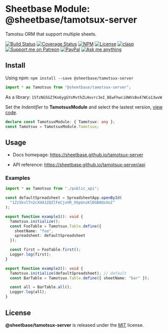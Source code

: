 # Sheetbase Module: @sheetbase/tamotsux-server

Tamotsu ORM that support multiple sheets.

<!-- <block:header> -->

[![Build Status](https://travis-ci.com/sheetbase/tamotsux-server.svg?branch=master)](https://travis-ci.com/sheetbase/tamotsux-server) [![Coverage Status](https://coveralls.io/repos/github/sheetbase/tamotsux-server/badge.svg?branch=master)](https://coveralls.io/github/sheetbase/tamotsux-server?branch=master) [![NPM](https://img.shields.io/npm/v/@sheetbase/tamotsux-server.svg)](https://www.npmjs.com/package/@sheetbase/tamotsux-server) [![License][license_badge]][license_url] [![clasp][clasp_badge]][clasp_url] [![Support me on Patreon][patreon_badge]][patreon_url] [![PayPal][paypal_donate_badge]][paypal_donate_url] [![Ask me anything][ask_me_badge]][ask_me_url]

<!-- </block:header> -->

## Install

Using npm: `npm install --save @sheetbase/tamotsux-server`

```ts
import * as Tamotsux from "@sheetbase/tamotsux-server";
```

As a library: `15fzNG5GZ7Ko6ygGYsMvthZLHovrc3eI_BEwFhwciOWVsBx47WCo13wvW`

Set the _Indentifier_ to **TamotsuxModule** and select the lastest version, [view code](https://script.google.com/d/15fzNG5GZ7Ko6ygGYsMvthZLHovrc3eI_BEwFhwciOWVsBx47WCo13wvW/edit?usp=sharing).

```ts
declare const TamotsuxModule: { Tamotsux: any };
const Tamotsux = TamotsuxModule.Tamotsux;
```

## Usage

- Docs homepage: https://sheetbase.github.io/tamotsux-server

- API reference: https://sheetbase.github.io/tamotsux-server/api

### Examples

```ts
import * as Tamotsux from "./public_api";

const defaultSpreadsheet = SpreadsheetApp.openById(
  "1Zz5kvlTn2cXd41ZQZlFeCjvVR_XhpUnzKlDGB8QsXoI"
);

export function example1(): void {
  Tamotsux.initialize();
  const FooTable = Tamotsux.Table.define({
    sheetName: "foo",
    spreadsheet: defaultSpreadsheet
  });

  const first = FooTable.first();
  Logger.log(first);
}

export function example2(): void {
  Tamotsux.initialize(defaultSpreadsheet); // dafault
  const BarTable = Tamotsux.Table.define({ sheetName: "bar" });

  const all = BarTable.all();
  Logger.log(all);
}
```

## License

**@sheetbase/tamotsux-server** is released under the [MIT](https://github.com/sheetbase/tamotsux-server/blob/master/LICENSE) license.

<!-- <block:footer> -->

[license_badge]: https://img.shields.io/github/license/mashape/apistatus.svg
[license_url]: https://github.com/sheetbase/tamotsux-server/blob/master/LICENSE
[clasp_badge]: https://img.shields.io/badge/built%20with-clasp-4285f4.svg
[clasp_url]: https://github.com/google/clasp
[patreon_badge]: https://lamnhan.github.io/assets/images/badges/patreon.svg
[patreon_url]: https://www.patreon.com/lamnhan
[paypal_donate_badge]: https://lamnhan.github.io/assets/images/badges/paypal_donate.svg
[paypal_donate_url]: https://www.paypal.me/lamnhan
[ask_me_badge]: https://img.shields.io/badge/ask/me-anything-1abc9c.svg
[ask_me_url]: https://m.me/sheetbase

<!-- </block:footer> -->
